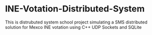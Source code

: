 # INE-Votation-Distributed-System
This is distrubuted system school project simulating a SMS distributed solution for Mexco INE votation using C++ UDP Sockets and SQLite

